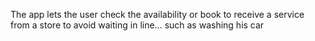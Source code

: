 The app lets the user check the availability or book to receive a service from a store to avoid waiting in line... such as washing his car
